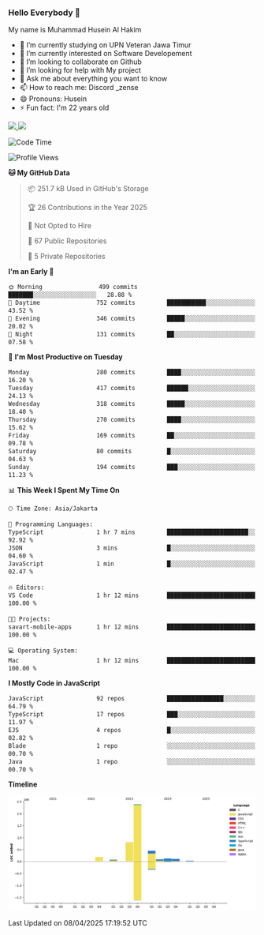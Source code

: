 ### Hello Everybody 👋

My name is Muhammad Husein Al Hakim

- 🔭 I’m currently studying on UPN Veteran Jawa Timur
- 🌱 I’m currently interested on Software Developement
- 👯 I’m looking to collaborate on Github
- 🤔 I’m looking for help with My project
- 💬 Ask me about everything you want to know
- 📫 How to reach me: Discord _zense
- 😄 Pronouns: Husein
- ⚡ Fun fact: I'm 22 years old

<p align="left">
<a href="https://github.com/huseinhq">
  <img height="180em" src="https://github-readme-stats-eight-theta.vercel.app/api?username=huseinhq&show_icons=true&theme=algolia&include_all_commits=true&count_private=true"/>
  <img height="180em" src="https://github-readme-stats-eight-theta.vercel.app/api/top-langs/?username=huseinhq&layout=compact&langs_count=8&theme=algolia"/>
</a>
</p>

<!--START_SECTION:waka-->
![Code Time](http://img.shields.io/badge/Code%20Time-1%2C987%20hrs%2058%20mins-blue)

![Profile Views](http://img.shields.io/badge/Profile%20Views-1-blue)

**🐱 My GitHub Data** 

> 📦 251.7 kB Used in GitHub's Storage 
 > 
> 🏆 26 Contributions in the Year 2025
 > 
> 🚫 Not Opted to Hire
 > 
> 📜 67 Public Repositories 
 > 
> 🔑 5 Private Repositories 
 > 
**I'm an Early 🐤** 

```text
🌞 Morning                499 commits         ███████░░░░░░░░░░░░░░░░░░   28.88 % 
🌆 Daytime                752 commits         ███████████░░░░░░░░░░░░░░   43.52 % 
🌃 Evening                346 commits         █████░░░░░░░░░░░░░░░░░░░░   20.02 % 
🌙 Night                  131 commits         ██░░░░░░░░░░░░░░░░░░░░░░░   07.58 % 
```
📅 **I'm Most Productive on Tuesday** 

```text
Monday                   280 commits         ████░░░░░░░░░░░░░░░░░░░░░   16.20 % 
Tuesday                  417 commits         ██████░░░░░░░░░░░░░░░░░░░   24.13 % 
Wednesday                318 commits         █████░░░░░░░░░░░░░░░░░░░░   18.40 % 
Thursday                 270 commits         ████░░░░░░░░░░░░░░░░░░░░░   15.62 % 
Friday                   169 commits         ██░░░░░░░░░░░░░░░░░░░░░░░   09.78 % 
Saturday                 80 commits          █░░░░░░░░░░░░░░░░░░░░░░░░   04.63 % 
Sunday                   194 commits         ███░░░░░░░░░░░░░░░░░░░░░░   11.23 % 
```


📊 **This Week I Spent My Time On** 

```text
🕑︎ Time Zone: Asia/Jakarta

💬 Programming Languages: 
TypeScript               1 hr 7 mins         ███████████████████████░░   92.92 % 
JSON                     3 mins              █░░░░░░░░░░░░░░░░░░░░░░░░   04.60 % 
JavaScript               1 min               █░░░░░░░░░░░░░░░░░░░░░░░░   02.47 % 

🔥 Editors: 
VS Code                  1 hr 12 mins        █████████████████████████   100.00 % 

🐱‍💻 Projects: 
savart-mobile-apps       1 hr 12 mins        █████████████████████████   100.00 % 

💻 Operating System: 
Mac                      1 hr 12 mins        █████████████████████████   100.00 % 
```

**I Mostly Code in JavaScript** 

```text
JavaScript               92 repos            ████████████████░░░░░░░░░   64.79 % 
TypeScript               17 repos            ███░░░░░░░░░░░░░░░░░░░░░░   11.97 % 
EJS                      4 repos             █░░░░░░░░░░░░░░░░░░░░░░░░   02.82 % 
Blade                    1 repo              ░░░░░░░░░░░░░░░░░░░░░░░░░   00.70 % 
Java                     1 repo              ░░░░░░░░░░░░░░░░░░░░░░░░░   00.70 % 
```



**Timeline**

![Lines of Code chart](https://raw.githubusercontent.com/HuseinHQ/HuseinHQ/main/assets/bar_graph.png)


 Last Updated on 08/04/2025 17:19:52 UTC
<!--END_SECTION:waka-->
